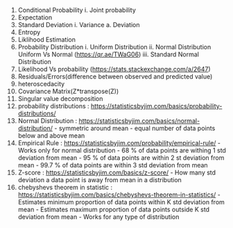 1.	Conditional Probability
	i.	Joint probability
2.	Expectation
3.	Standard Deviation
	i.	Variance
		a.	Deviation
4.	Entropy
5.	Liklihood Estimation
6. 	Probability Distribution
	i.	Uniform Distribution
	ii.	Normal Distribution
		Uniform Vs Normal (https://qr.ae/TWaG06)
	iii.	Standard Normal Distribution
7.	Likelihood Vs probability (https://stats.stackexchange.com/a/2647)
8. 	Residuals/Errors(difference between observed and predicted value)
9.	heteroscedacity
10.	Covariance Matrix(Z*transpose(Z))
11.	Singular value decomposition
12.	probability distributions : https://statisticsbyjim.com/basics/probability-distributions/
13.	Normal Distribution : https://statisticsbyjim.com/basics/normal-distribution/
		- symmetric around mean
		- equal number of data points below and above mean
14.	Empirical Rule : https://statisticsbyjim.com/probability/empirical-rule/
		- Works only for normal distribution
		- 68 % of data points are withing 1 std deviation from mean
		- 95 % of data points are within 2 st deviation from mean
		- 99.7 % of data points are within 3 std deviation from mean
15.	Z-score : https://statisticsbyjim.com/basics/z-score/
	 	- How many std deviation a data point is away from mean in a distribution
16.	chebyshevs theorem in statistic : https://statisticsbyjim.com/basics/chebyshevs-theorem-in-statistics/
		- Estimates minimum proportion of data points within K std deviation from mean
		- Estimates maximum proportion of data points outside K std deviation from mean
		- Works for any type of distribution

